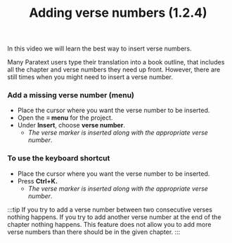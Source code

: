 ﻿---
title: Adding verse numbers (1.2.4)
---
In this video we will learn the best way to insert verse numbers.

Many Paratext users type their translation into a book outline, that includes all the chapter and verse numbers they need up front. However, there are still times when you might need to insert a verse number.

### Add a missing verse number (menu)

-   Place the cursor where you want the verse number to be inserted.
-   Open the **≡ menu** for the project.
-   Under **Insert**, choose **verse number**.  
    -  *The verse marker is inserted along with the appropriate verse number*.

### To use the keyboard shortcut

-   Place the cursor where you want the verse number to be inserted.
-   Press **Ctrl+K.**  
    -  *The verse marker is inserted along with the appropriate verse number*.

:::tip
If you try to add a verse number between two consecutive verses nothing happens. If you try to add another verse number at the end of the chapter nothing happens. This feature does not allow you to add more verse numbers than there should be in the given chapter.
:::
